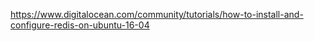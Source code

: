 https://www.digitalocean.com/community/tutorials/how-to-install-and-configure-redis-on-ubuntu-16-04
